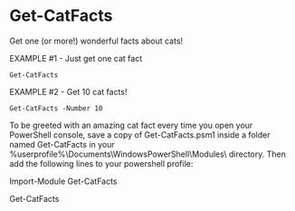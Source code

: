 # Get-CatFacts

Get one (or more!) wonderful facts about cats!

EXAMPLE #1 - Just get one cat fact

	Get-CatFacts
   
EXAMPLE #2 - Get 10 cat facts!

	Get-CatFacts -Number 10
   
To be greeted with an amazing cat fact every time you open your PowerShell console, save a copy of Get-CatFacts.psm1 inside a folder named Get-CatFacts in your %userprofile%\Documents\WindowsPowerShell\Modules\ directory. Then add the following lines to your powershell profile:

Import-Module Get-CatFacts

Get-CatFacts
